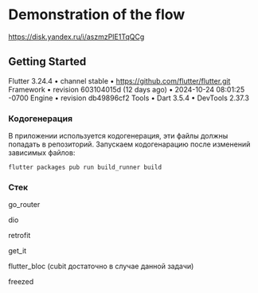 # Demonstration of the flow

https://disk.yandex.ru/i/aszmzPIE1TqQCg

## Getting Started

Flutter 3.24.4 • channel stable • https://github.com/flutter/flutter.git
Framework • revision 603104015d (12 days ago) • 2024-10-24 08:01:25 -0700
Engine • revision db49896cf2
Tools • Dart 3.5.4 • DevTools 2.37.3

### Кодогенерация
В приложении используется кодогенерация, эти файлы должны попадать в репозиторий.
Запускаем кодогенарацию после изменений зависимых файлов:
```
flutter packages pub run build_runner build
```

### Стек
go_router

dio

retrofit

get_it

flutter_bloc (cubit достаточно в случае данной задачи)

freezed
